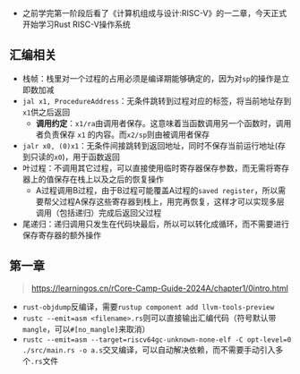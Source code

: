* 之前学完第一阶段后看了《计算机组成与设计:RISC-V》的一二章，今天正式开始学习Rust RISC-V操作系统

## 汇编相关
* 栈帧：栈里对一个过程的占用必须是编译期能够确定的，因为对`sp`的操作是立即数加减
* `jal x1, ProcedureAddress`：无条件跳转到过程对应的标签，将当前地址存到`x1`供之后返回
	* **调用约定**：`x1/ra`由调用者保存。这意味着当函数调用另一个函数时，调用者负责保存 `x1` 的内容。而`x2/sp`则由被调用者保存
* `jalr x0, (0)x1`：无条件间接跳转到返回地址，同时不保存当前运行地址(存到只读的`x0`)，用于函数返回
* 叶过程：不调用其它过程，可以直接使用临时寄存器保存参数，而无需将寄存器上的值保存在栈上以及之后的恢复操作
	* A过程调用B过程，由于B过程可能覆盖A过程的`saved register`，所以需要帮父过程A保存这些寄存器到栈上，用完再恢复，这样才可以实现多层调用（包括递归）完成后返回父过程
* 尾递归：递归调用只发生在代码块最后，所以可以转化成循环，而不需要进行保存寄存器的额外操作

## 第一章
> https://learningos.cn/rCore-Camp-Guide-2024A/chapter1/0intro.html
* `rust-objdump`反编译，需要`rustup component add llvm-tools-preview`
* `rustc --emit=asm <filename>.rs`则可以直接输出汇编代码（符号默认带`mangle`，可以`#[no_mangle]`来取消）
* `rustc --emit=asm --target=riscv64gc-unknown-none-elf -C opt-level=0 ./src/main.rs -o a.s`交叉编译，可以自动解决依赖，而不需要手动引入多个`.rs`文件